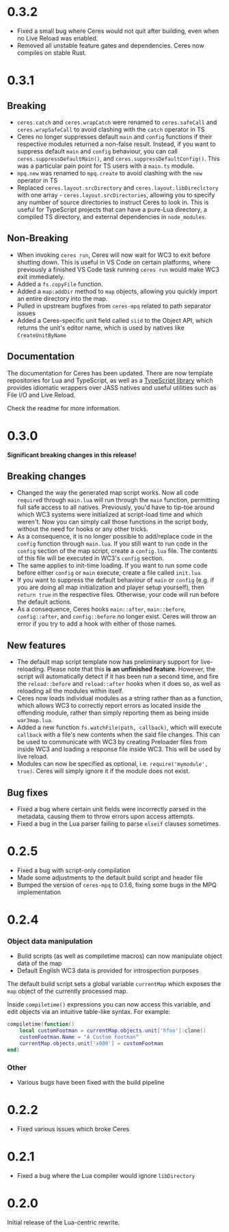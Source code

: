 # 0.3.2

* Fixed a small bug where Ceres would not quit after building, even when no Live Reload was enabled.
* Removed all unstable feature gates and dependencies. Ceres now compiles on stable Rust.

# 0.3.1

## Breaking
* `ceres.catch` and `ceres.wrapCatch` were renamed to `ceres.safeCall` and `ceres.wrapSafeCall` to avoid clashing with the `catch` operator in TS
* Ceres no longer suppresses default `main` and `config` functions if their respective modules returned a non-false result. Instead, if you want to suppress default `main` and `config` behaviour, you can call `ceres.suppressDefaultMain()`, and `ceres.suppressDefaultConfig()`. This was a particular pain point for TS users with a `main.ts` module.
* `mpq.new` was renamed to `mpq.create` to avoid clashing with the `new` operator in TS
* Replaced `ceres.layout.srcDirectory` and `ceres.layout.libDireclctory` with one array - `ceres.layout.srcDirectories`, allowing you to specify any number of source directories to instruct Ceres to look in. This is useful for TypeScript projects that can have a pure-Lua directory, a compiled TS directory, and external dependencies in `node_modules`.

## Non-Breaking
* When invoking `ceres run`, Ceres will now wait for WC3 to exit before shutting down. This is useful in VS Code on certain platforms, where previously a finished VS Code task running `ceres run` would make WC3 exit immediately.
* Added a `fs.copyFile` function.
* Added a `map:addDir` method to `map` objects, allowing you quickly import an entire directory into the map.
* Pulled in upstream bugfixes from `ceres-mpq` related to path separator issues
* Added a Ceres-specific unit field called `siid` to the Object API, which returns the unit's editor name, which is used by natives like `CreateUnitByName`

## Documentation

The documentation for Ceres has been updated. There are now template repositories for Lua and TypeScript, as well as a [TypeScript library](https://github.com/ceres-wc3/cerrie) which provides idiomatic wrappers over JASS natives and useful utilities such as File I/O and Live Reload.

Check the readme for more information. 

# 0.3.0

__Significant breaking changes in this release!__

## Breaking changes
* Changed the way the generated map script works. Now all code `require`d through `main.lua` will run through the `main` function, permitting full safe access to all natives. Previously, you'd have to tip-toe around which WC3 systems were initialized at script-load time and which weren't. Now you can simply call those functions in the script body, without the need for hooks or any other tricks.
* As a consequence, it is no longer possible to add/replace code in the `config` function through `main.lua`. If you still want to run code in the `config` section of the map script, create a `config.lua` file. The contents of this file will be executed in WC3's `config` section.
* The same applies to init-time loading. If you want to run some code before either `config` or `main` execute, create a file called `init.lua`.
* If you want to suppress the default behaviour of `main` or `config` (e.g. if you are doing all map initialization and player setup yourself), then `return true` in the respective files. Otherwise, your code will run before the default actions.
* As a consequence, Ceres hooks `main::after`, `main::before`, `config::after`, and `config::before` no longer exist. Ceres will throw an error if you try to add a hook with either of those names.
## New features
* The default map script template now has preliminary support for live-reloading. Please note that this __is an unfinished feature__. However, the script will automatically detect if it has been run a second time, and fire the `reload::before` and `reload::after` hooks when it does so, as well as reloading all the modules within itself.
* Ceres now loads individual modules as a string rather than as a function, which allows WC3 to correctly report errors as located inside the offending module, rather than simply reporting them as being inside `war3map.lua`.
* Added a new function `fs.watchFile(path, callback)`, which will execute `callback` with a file's new contents when the said file changes. This can be used to communicate with WC3 by creating Preloader files from inside WC3 and loading a response file inside WC3. This will be used by live reload.
* Modules can now be specified as optional, i.e. `require('mymodule', true)`. Ceres will simply ignore it if the module does not exist.

## Bug fixes
* Fixed a bug where certain unit fields were incorrectly parsed in the metadata, causing them to throw errors upon access attempts.
* Fixed a bug in the Lua parser failing to parse `elseif` clauses sometimes.

# 0.2.5

* Fixed a bug with script-only compilation
* Made some adjustments to the default build script and header file
* Bumped the version of `ceres-mpq` to 0.1.6, fixing some bugs in the MPQ implementation

# 0.2.4

### Object data manipulation
* Build scripts (as well as compiletime macros) can now manipulate object data of the map
* Default English WC3 data is provided for introspection purposes

The default build script sets a global variable `currentMap` which exposes the `map` object of the currently processed map.

Inside `compiletime()` expressions you can now access this variable, and edit objects via an intuitive table-like syntax. For example:
```lua
compiletime(function()
    local customFootman = currentMap.objects.unit['hfoo']:clone()
    customFootman.Name = "A Custom Footman"
    currentMap.objects.unit['x000'] = customFootman
end)
```

### Other

* Various bugs have been fixed with the build pipeline

# 0.2.2

* Fixed various issues which broke Ceres

# 0.2.1

* Fixed a bug where the Lua compiler would ignore `libDirectory`

# 0.2.0

Initial release of the Lua-centric rewrite.